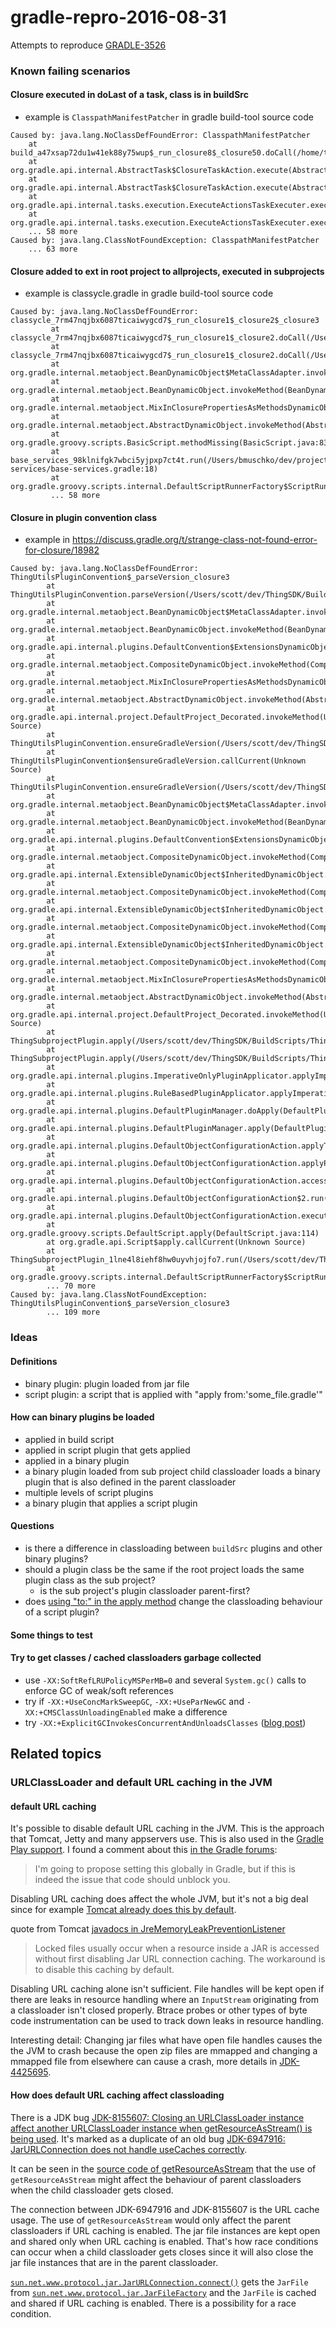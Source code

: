 # gradle-repro-2016-08-31

Attempts to reproduce [GRADLE-3526](https://issues.gradle.org/browse/GRADLE-3526)

### Known failing scenarios

#### Closure executed in doLast of a task, class is in buildSrc

- example is `ClasspathManifestPatcher` in gradle build-tool source code

```
Caused by: java.lang.NoClassDefFoundError: ClasspathManifestPatcher
    at build_a47xsap72du1w41ek88y75wup$_run_closure8$_closure50.doCall(/home/tcagent2/agent/work/1c72cb73edd79150/build.gradle:292)
    at org.gradle.api.internal.AbstractTask$ClosureTaskAction.execute(AbstractTask.java:587)
    at org.gradle.api.internal.AbstractTask$ClosureTaskAction.execute(AbstractTask.java:568)
    at org.gradle.api.internal.tasks.execution.ExecuteActionsTaskExecuter.executeAction(ExecuteActionsTaskExecuter.java:80)
    at org.gradle.api.internal.tasks.execution.ExecuteActionsTaskExecuter.executeActions(ExecuteActionsTaskExecuter.java:61)
    ... 58 more
Caused by: java.lang.ClassNotFoundException: ClasspathManifestPatcher
    ... 63 more
```

#### Closure added to ext in root project to allprojects, executed in subprojects

- example is classycle.gradle in gradle build-tool source code
  
```
Caused by: java.lang.NoClassDefFoundError: classycle_7rm47nqjbx6087ticaiwygcd7$_run_closure1$_closure2$_closure3
         at classycle_7rm47nqjbx6087ticaiwygcd7$_run_closure1$_closure2.doCall(/Users/bmuschko/dev/projects/gradle/gradle/classycle.gradle:5)
         at classycle_7rm47nqjbx6087ticaiwygcd7$_run_closure1$_closure2.doCall(/Users/bmuschko/dev/projects/gradle/gradle/classycle.gradle)
         at org.gradle.internal.metaobject.BeanDynamicObject$MetaClassAdapter.invokeMethod(BeanDynamicObject.java:382)
         at org.gradle.internal.metaobject.BeanDynamicObject.invokeMethod(BeanDynamicObject.java:170)
         at org.gradle.internal.metaobject.MixInClosurePropertiesAsMethodsDynamicObject.invokeMethod(MixInClosurePropertiesAsMethodsDynamicObject.java:43)
         at org.gradle.internal.metaobject.AbstractDynamicObject.invokeMethod(AbstractDynamicObject.java:163)
         at org.gradle.groovy.scripts.BasicScript.methodMissing(BasicScript.java:83)
         at base_services_98klnifgk7wbci5yjpxp7ct4t.run(/Users/bmuschko/dev/projects/gradle/subprojects/base-services/base-services.gradle:18)
         at org.gradle.groovy.scripts.internal.DefaultScriptRunnerFactory$ScriptRunnerImpl.run(DefaultScriptRunnerFactory.java:90)
         ... 58 more
```

#### Closure in plugin convention class

- example in https://discuss.gradle.org/t/strange-class-not-found-error-for-closure/18982

```
Caused by: java.lang.NoClassDefFoundError: ThingUtilsPluginConvention$_parseVersion_closure3
        at ThingUtilsPluginConvention.parseVersion(/Users/scott/dev/ThingSDK/BuildScripts/ThingUtilsPlugin.gradle:270)
        at org.gradle.internal.metaobject.BeanDynamicObject$MetaClassAdapter.invokeMethod(BeanDynamicObject.java:382)
        at org.gradle.internal.metaobject.BeanDynamicObject.invokeMethod(BeanDynamicObject.java:170)
        at org.gradle.api.internal.plugins.DefaultConvention$ExtensionsDynamicObject.invokeMethod(DefaultConvention.java:220)
        at org.gradle.internal.metaobject.CompositeDynamicObject.invokeMethod(CompositeDynamicObject.java:96)
        at org.gradle.internal.metaobject.MixInClosurePropertiesAsMethodsDynamicObject.invokeMethod(MixInClosurePropertiesAsMethodsDynamicObject.java:30)
        at org.gradle.internal.metaobject.AbstractDynamicObject.invokeMethod(AbstractDynamicObject.java:163)
        at org.gradle.api.internal.project.DefaultProject_Decorated.invokeMethod(Unknown Source)
        at ThingUtilsPluginConvention.ensureGradleVersion(/Users/scott/dev/ThingSDK/BuildScripts/ThingUtilsPlugin.gradle:325)
        at ThingUtilsPluginConvention$ensureGradleVersion.callCurrent(Unknown Source)
        at ThingUtilsPluginConvention.ensureGradleVersion(/Users/scott/dev/ThingSDK/BuildScripts/ThingUtilsPlugin.gradle:321)
        at org.gradle.internal.metaobject.BeanDynamicObject$MetaClassAdapter.invokeMethod(BeanDynamicObject.java:382)
        at org.gradle.internal.metaobject.BeanDynamicObject.invokeMethod(BeanDynamicObject.java:170)
        at org.gradle.api.internal.plugins.DefaultConvention$ExtensionsDynamicObject.invokeMethod(DefaultConvention.java:220)
        at org.gradle.internal.metaobject.CompositeDynamicObject.invokeMethod(CompositeDynamicObject.java:96)
        at org.gradle.api.internal.ExtensibleDynamicObject$InheritedDynamicObject.invokeMethod(ExtensibleDynamicObject.java:245)
        at org.gradle.internal.metaobject.CompositeDynamicObject.invokeMethod(CompositeDynamicObject.java:96)
        at org.gradle.api.internal.ExtensibleDynamicObject$InheritedDynamicObject.invokeMethod(ExtensibleDynamicObject.java:245)
        at org.gradle.internal.metaobject.CompositeDynamicObject.invokeMethod(CompositeDynamicObject.java:96)
        at org.gradle.api.internal.ExtensibleDynamicObject$InheritedDynamicObject.invokeMethod(ExtensibleDynamicObject.java:245)
        at org.gradle.internal.metaobject.CompositeDynamicObject.invokeMethod(CompositeDynamicObject.java:96)
        at org.gradle.internal.metaobject.MixInClosurePropertiesAsMethodsDynamicObject.invokeMethod(MixInClosurePropertiesAsMethodsDynamicObject.java:30)
        at org.gradle.internal.metaobject.AbstractDynamicObject.invokeMethod(AbstractDynamicObject.java:163)
        at org.gradle.api.internal.project.DefaultProject_Decorated.invokeMethod(Unknown Source)
        at ThingSubprojectPlugin.apply(/Users/scott/dev/ThingSDK/BuildScripts/ThingSubprojectPlugin.gradle:19)
        at ThingSubprojectPlugin.apply(/Users/scott/dev/ThingSDK/BuildScripts/ThingSubprojectPlugin.gradle)
        at org.gradle.api.internal.plugins.ImperativeOnlyPluginApplicator.applyImperative(ImperativeOnlyPluginApplicator.java:35)
        at org.gradle.api.internal.plugins.RuleBasedPluginApplicator.applyImperative(RuleBasedPluginApplicator.java:43)
        at org.gradle.api.internal.plugins.DefaultPluginManager.doApply(DefaultPluginManager.java:139)
        at org.gradle.api.internal.plugins.DefaultPluginManager.apply(DefaultPluginManager.java:116)
        at org.gradle.api.internal.plugins.DefaultObjectConfigurationAction.applyType(DefaultObjectConfigurationAction.java:123)
        at org.gradle.api.internal.plugins.DefaultObjectConfigurationAction.applyPlugin(DefaultObjectConfigurationAction.java:107)
        at org.gradle.api.internal.plugins.DefaultObjectConfigurationAction.access$100(DefaultObjectConfigurationAction.java:36)
        at org.gradle.api.internal.plugins.DefaultObjectConfigurationAction$2.run(DefaultObjectConfigurationAction.java:71)
        at org.gradle.api.internal.plugins.DefaultObjectConfigurationAction.execute(DefaultObjectConfigurationAction.java:136)
        at org.gradle.groovy.scripts.DefaultScript.apply(DefaultScript.java:114)
        at org.gradle.api.Script$apply.callCurrent(Unknown Source)
        at ThingSubprojectPlugin_1lne4l8iehf8hw0uyvhjojfo7.run(/Users/scott/dev/ThingSDK/BuildScripts/ThingSubprojectPlugin.gradle:6)
        at org.gradle.groovy.scripts.internal.DefaultScriptRunnerFactory$ScriptRunnerImpl.run(DefaultScriptRunnerFactory.java:90)
        ... 70 more
Caused by: java.lang.ClassNotFoundException: ThingUtilsPluginConvention$_parseVersion_closure3
        ... 109 more
```

### Ideas

#### Definitions

- binary plugin: plugin loaded from jar file
- script plugin: a script that is applied with "apply from:'some_file.gradle'"

#### How can binary plugins be loaded

- applied in build script
- applied in script plugin that gets applied
- applied in a binary plugin
- a binary plugin loaded from sub project child classloader loads a binary plugin that is also defined in the parent classloader
- multiple levels of script plugins
- a binary plugin that applies a script plugin

#### Questions

- is there a difference in classloading between `buildSrc` plugins and other binary plugins?
- should a plugin class be the same if the root project loads the same plugin class as the sub project?
  - is the sub project's plugin classloader parent-first?
- does [using "to:" in the apply method](https://github.com/gradle/gradle/blob/94b9299/subprojects/plugin-use/src/integTest/groovy/org/gradle/plugin/use/PluginUseDslIntegrationSpec.groovy#L159) change the classloading behaviour of a script plugin?


#### Some things to test

#### Try to get classes / cached classloaders garbage collected

- use `-XX:SoftRefLRUPolicyMSPerMB=0` and several `System.gc()` calls to enforce GC of weak/soft references
- try if `-XX:+UseConcMarkSweepGC`, `-XX:+UseParNewGC` and `-XX:+CMSClassUnloadingEnabled` make a difference
- try `-XX:+ExplicitGCInvokesConcurrentAndUnloadsClasses` ([blog post](https://blog.codecentric.de/en/2013/10/useful-jvm-flags-part-7-cms-collector/))





## Related topics

### URLClassLoader and default URL caching in the JVM

#### default URL caching

It's possible to disable default URL caching in the JVM. This is the approach that Tomcat, Jetty and many appservers use. This is also used in the [Gradle Play support](https://github.com/gradle/gradle/blob/c532913/subprojects/platform-play/src/main/java/org/gradle/play/internal/run/PlayWorkerServer.java#L97). 
I found a comment about this [in the Gradle forums](https://discuss.gradle.org/t/getresourceasstream-returns-null-in-plugin-in-daemon-mode/2385/6):
>I'm going to propose setting this globally in Gradle, but if this is indeed the issue that code should unblock you.

Disabling URL caching does affect the whole JVM, but it's not a big deal since for example [Tomcat already does this by default](https://github.com/apache/tomcat/blob/b9fdc88/java/org/apache/catalina/core/JreMemoryLeakPreventionListener.java#L272). 

quote from Tomcat [javadocs in JreMemoryLeakPreventionListener](https://github.com/apache/tomcat/blob/b9fdc88/java/org/apache/catalina/core/JreMemoryLeakPreventionListener.java#L54-L56)
> Locked files usually occur when a resource inside a JAR is accessed without first disabling Jar URL connection caching. The workaround is to disable this caching by default.

Disabling URL caching alone isn't sufficient. File handles will be kept open if there are leaks in resource handling where an `InputStream` originating from a classloader isn't closed properly. Btrace probes or other types of byte code instrumentation can be used to track down leaks in resource handling.

Interesting detail: Changing jar files what have open file handles causes the the JVM to crash because the open zip files are mmapped and changing a mmapped file from elsewhere can cause a crash, more details in [JDK-4425695](https://bugs.openjdk.java.net/browse/JDK-4425695).

#### How does default URL caching affect classloading

There is a JDK bug [JDK-8155607: Closing an URLClassLoader instance affect another URLClassLoader instance when getResourceAsStream() is being used](https://bugs.openjdk.java.net/browse/JDK-8155607). It's marked as a duplicate of an old bug [JDK-6947916: JarURLConnection does not handle useCaches correctly](https://bugs.openjdk.java.net/browse/JDK-6947916). 

It can be seen in the [source code of getResourceAsStream](https://github.com/dmlloyd/openjdk/blob/jdk7u/jdk7u/jdk/src/share/classes/java/net/URLClassLoader.java#L227-L250) that the use of `getResourceAsStream` might affect the behaviour of parent classloaders when the child classloader gets closed.

The connection between JDK-6947916 and JDK-8155607 is the URL cache usage. The use of `getResourceAsStream` would only affect the parent classloaders if URL caching is enabled. The jar file instances are kept open and shared only when URL caching is enabled. That's how race conditions can occur when a child classloader gets closes since it will also close the jar file instances that are in the parent classloader.

[`sun.net.www.protocol.jar.JarURLConnection.connect()`](https://github.com/dmlloyd/openjdk/blob/b003713e/jdk/src/share/classes/sun/net/www/protocol/jar/JarURLConnection.java#L122) gets the `JarFile` from [`sun.net.www.protocol.jar.JarFileFactory`](https://github.com/dmlloyd/openjdk/blob/b003713e449e8651fb605a15ecccc40b0dfb7f54/jdk/src/solaris/classes/sun/net/www/protocol/jar/JarFileFactory.java#L81) and the `JarFile` is cached and shared if URL caching is enabled. There is a possibility for a race condition. 













